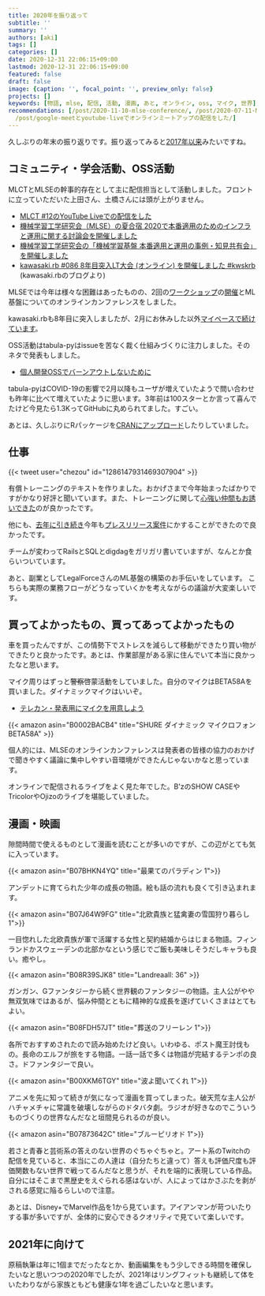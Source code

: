 ```yaml
---
title: 2020年を振り返って
subtitle: ''
summary: ''
authors: [aki]
tags: []
categories: []
date: 2020-12-31 22:06:15+09:00
lastmod: 2020-12-31 22:06:15+09:00
featured: false
draft: false
image: {caption: '', focal_point: '', preview_only: false}
projects: []
keywords: [物語, mlse, 配信, 活動, 漫画, あと, オンライン, oss, マイク, 世界]
recommendations: [/post/2020-11-10-mlse-conference/, /post/2020-07-11-MLSE-summer-workshop/,
  /post/google-meetとyoutube-liveでオンラインミートアップの配信をした/]
---
```


久しぶりの年末の振り返りです。振り返ってみると[2017年以来](https://chezo.uno/post/2017-12-31_2017-c4901627b12d/)みたいですね。

## コミュニティ・学会活動、OSS活動

MLCTとMLSEの幹事的存在として主に配信担当として活動しました。フロントに立っていただいた上田さん、土橋さんには頭が上がりません。

- [MLCT #12のYouTube Liveでの配信をした](https://chezo.uno/post/google-meet%E3%81%A8youtube-live%E3%81%A6%E3%82%AA%E3%83%B3%E3%83%A9%E3%82%A4%E3%83%B3%E3%83%9F%E3%83%BC%E3%83%88%E3%82%A2%E3%83%83%E3%83%95%E3%81%AE%E9%85%8D%E4%BF%A1%E3%82%92%E3%81%97%E3%81%9F/)
- [機械学習工学研究会（MLSE）の夏合宿 2020で本番適用のためのインフラと運用に関する討論会を開催しました](https://chezo.uno/post/2020-07-11-mlse-summer-workshop/)
- [機械学習工学研究会の「機械学習基盤 本番適用と運用の事例・知見共有会」を開催しました](https://chezo.uno/post/2020-11-10-mlse-conference/)
- [kawasaki.rb #086 8年目突入LT大会 (オンライン) を開催しました #kwskrb](https://medium.com/kawasakirb/kawasaki-rb-086-8%E5%B9%B4%E7%9B%AE%E7%AA%81%E5%85%A5lt%E5%A4%A7%E4%BC%9A-%E3%82%AA%E3%83%B3%E3%83%A9%E3%82%A4%E3%83%B3-%E3%82%92%E9%96%8B%E5%82%AC%E3%81%97%E3%81%BE%E3%81%97%E3%81%9F-1643e72c312a) (kawasaki.rbのブログより)

MLSEでは今年は様々な困難はあったものの、2回の[ワークショップ](https://mlxse.connpass.com/event/159961/)の[開催](https://mlxse.connpass.com/event/175970/)とML基盤についてのオンラインカンファレンスをしました。

kawasaki.rbも8年目に突入しましたが、2月にお休みした以外[マイペースで続けています](https://kawasakirb.connpass.com/)。

OSS活動はtabula-pyはissueを苦なく裁く仕組みづくりに注力しました。そのネタで発表もしました。
- [個人開発OSSでバーンアウトしないために](https://docs.google.com/presentation/d/1cIIH-ueijt-fUzgLklaHaqXj0xpY0th5Q6ZJpLoFl3g/view#slide=id.gc6f73a04f_0_0)

tabula-pyはCOVID-19の影響で2月以降もユーザが増えていたようで問い合わせも昨年に比べて増えていたように思います。3年前は100スターとか言って喜んでたけど今見たら1.3KってGitHubに丸められてました。すごい。

あとは、久しぶりにRパッケージを[CRANにアップロード](https://cran.r-project.org/web/packages/RTD/index.html)したりしていました。


## 仕事

{{< tweet user="chezou" id="1286147931469307904" >}}

有償トレーニングのテキストを作りました。おかげさまで今年始まったばかりですがかなり好評と聞いています。また、トレーニングに関して[心強い仲間もお誘いできた](https://twitter.com/kernel023)のが良かったです。

他にも、[去年に引き続き](https://www.treasuredata.co.jp/press_release_jp/20190926_treasure_boxes/)今年も[プレスリリース案件](https://www.treasuredata.co.jp/press_release_jp/20201022_treasureinsights/)にかすることができたので良かったです。

チームが変わってRailsとSQLとdigdagをガリガリ書いていますが、なんとか食らいついています。

あと、副業としてLegalForceさんのML基盤の構築のお手伝いをしています。
こちらも実際の業務フローがどうなっていくかを考えながらの議論が大変楽しいです。

## 買ってよかったもの、買ってあってよかったもの

車を買ったんですが、この情勢下でストレスを減らして移動ができたり買い物ができたりと良かったです。あとは、作業部屋がある家に住んでいて本当に良かったなと思います。

マイク周りはずっと<del>警察</del>啓蒙活動をしていました。自分のマイクはBETA58Aを買いました。ダイナミックマイクはいいぞ。
- [テレカン・発表用にマイクを用意しよう](https://memo.chezo.uno/92e4808fc7134f01b51b995ce501c9cd)

{{< amazon asin="B0002BACB4" title="SHURE ダイナミック マイクロフォン BETA58A" >}}

個人的には、MLSEのオンラインカンファレンスは発表者の皆様の協力のおかげで聞きやすく議論に集中しやすい音環境ができたんじゃないかなと思っています。

オンラインで配信されるライブをよく見た年でした。B'zのSHOW CASEやTricolorやOjizoのライブを堪能していました。

## 漫画・映画

隙間時間で使えるものとして漫画を読むことが多いのですが、この辺がとても気に入っています。

{{< amazon asin="B07BHKN4YQ" title="最果てのパラディン 1">}}

アンデットに育てられた少年の成長の物語。絵も話の流れも良くて引き込まれます。

{{< amazon asin="B07J64W9FG" title="北欧貴族と猛禽妻の雪国狩り暮らし 1">}}

一目惚れした北欧貴族が軍で活躍する女性と契約結婚からはじまる物語。フィンランドかスウェーデンの北部かなという感じでご飯も美味しそうだしキャラも良い。癒やし。

{{< amazon asin="B08R39SJK8" title="Landreaall: 36" >}}

ガンガン、Gファンタジーから続く世界観のファンタジーの物語。主人公がやや無双気味ではあるが、悩み仲間とともに精神的な成長を遂げていくさまはとてもよい。

{{< amazon asin="B08FDH57JT" title="葬送のフリーレン 1">}}

各所でおすすめされたので読み始めたけど良い。いわゆる、ポスト魔王討伐もの。長命のエルフが旅をする物語。一話一話で多くは物語が完結するテンポの良さ。ドファンタジーで良い。

{{< amazon asin="B00XKM6TGY" title="波よ聞いてくれ 1">}}

アニメを先に知って続きが気になって漫画を買ってしまった。破天荒な主人公がハチャメチャに常識を破壊しながらのドタバタ劇。ラジオが好きなのでこういうものづくりの世界なんだなと垣間見られるのが良い。

{{< amazon asin="B07873642C" title="ブルーピリオド 1">}}

若さと青春と芸術系の答えのない世界のぐちゃぐちゃと。アート系のTwitchの配信を見ていると、本当にこの人達は（自分たちと違って）答えも評価尺度も評価関数もない世界で戦ってるんだなと思うが、それを端的に表現している作品。自分にはそこまで黒歴史をえぐられる感はないが、人によってはかさぶたを剥がされる感覚に陥るらしいので注意。

あとは、Disney+でMarvel作品を1から見ています。アイアンマンが苛ついたりする事が多いですが、全体的に安心できるクオリティで見ていて楽しいです。

## 2021年に向けて

原稿執筆は年に1個までだったなとか、動画編集をもう少しできる時間を確保したいなと思いつつの2020年でしたが、2021年はリングフィットも継続して体をいたわりながら家族ともども健康な1年を過ごしたいなと思います。
